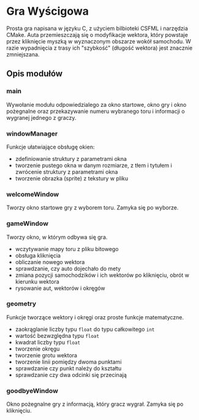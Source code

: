 # Gra Wyścigowa
Prosta gra napisana w języku C, z użyciem bilbioteki CSFML i narzędzia CMake. 
Auta przemieszczają się o modyfikacje wektora, który powstaje przez kliknięcie myszką
 w wyznaczonym obszarze wokół samochodu. W razie wypadnięcia z trasy ich "szybkość" 
(długość wektora) jest znacznie zmniejszana.
## Opis modułów
### main
Wywołanie modułu odpowiedzialego za okno startowe, okno gry i okno pożegnalne oraz
przekazywanie numeru wybranego toru i informacji o wygranej jednego z graczy.
### windowManager
Funkcje ułatwiające obsługę okien:
- zdefiniowanie struktury z parametrami okna
- tworzenie pustego okna w danym rozmiarze, z tłem i tytułem i zwrócenie struktury z parametrami okna
- tworzenie obrazka (sprite) z tekstury w pliku
### welcomeWindow
Tworzy okno startowe gry z wyborem toru. Zamyka się po wyborze.
### gameWindow
Tworzy okno, w którym odbywa się gra.
- wczytywanie mapy toru z pliku bitowego
- obsługa kliknięcia
- obliczanie nowego wektora
- sprawdzanie, czy auto dojechało do mety
- zmiana pozycji samochodzików i ich wektorów po kliknięciu, obrót w kierunku wektora
- rysowanie aut, wektorów i okręgów
### geometry
Funkcje tworzące wektory i okręgi oraz proste funkcje matematyczne.
- zaokrąglanie liczby typu `float` do typu całkowitego `int`
- wartość bezwzględna typu `float`
- kwadrat liczby typu `float`
- tworzenie okręgu
- tworzenie grotu wektora
- tworzenie linii pomiędzy dwoma punktami
- sprawdzanie czy punkt należy do kształtu
- sprawdzanie czy dwa odcinki się przecinają
### goodbyeWindow
Okno pożegnalne gry z informacją, który gracz wygrał. Zamyka się po kliknięciu.